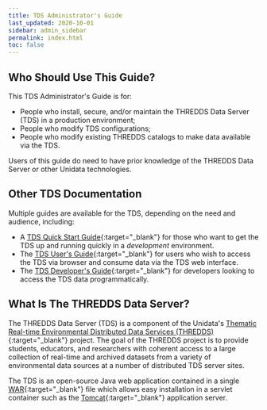 ```yaml
---
title: TDS Administrator's Guide
last_updated: 2020-10-01
sidebar: admin_sidebar 
permalink: index.html
toc: false
---
```


## Who Should Use This Guide?

This TDS Administrator's Guide is for:

* People who install, secure, and/or maintain the THREDDS Data Server (TDS) in a production environment;
* People who modify TDS configurations; 
* People who modify existing THREDDS catalogs to make data available via the TDS.

Users of this guide do need to have prior knowledge of the THREDDS Data Server or other Unidata technologies.


## Other TDS Documentation

Multiple guides are available for the TDS, depending on the need and audience, including:

* A [TDS Quick Start Guide](https://docs.unidata.ucar.edu/tds/{{site.docset_version}}/quickstart/){:target="_blank"} for those who want to get the TDS up and running quickly in a _development_ environment.
* The [TDS User's Guide](https://docs.unidata.ucar.edu/tds/{{site.docset_version}}/userguide/){:target="_blank"} for users who wish to access the TDS via browser and consume data via the TDS web interface.
* The [TDS Developer's Guide](https://docs.unidata.ucar.edu/tds/{{site.docset_version}}/devguide/){:target="_blank"} for developers looking to access the TDS data programmatically.

## What Is The THREDDS Data Server?

The THREDDS Data Server (TDS) is a component of the Unidata's [Thematic Real-time Environmental Distributed Data Services (THREDDS)](https://journals.tdl.org/jodi/index.php/jodi/article/view/51){:target="_blank"} project.
The goal of the THREDDS project is to provide students, educators, and researchers with coherent access to a large collection of real-time and archived datasets from a variety of environmental data sources at a number of distributed TDS server sites.

The TDS is an open-source Java web application contained in a single [WAR](https://fileinfo.com/extension/war){:target="_blank"} file which allows easy installation in a servlet container such as the [Tomcat](http://tomcat.apache.org/){:target="_blank"} application server. 

